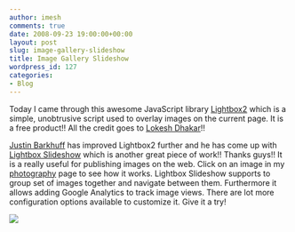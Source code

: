 ```yaml
---
author: imesh
comments: true
date: 2008-09-23 19:00:00+00:00
layout: post
slug: image-gallery-slideshow
title: Image Gallery Slideshow
wordpress_id: 127
categories:
- Blog
---
```


Today I came through this awesome JavaScript library [Lightbox2](http://www.huddletogether.com/projects/lightbox2) which is a simple, unobtrusive script used to overlay images on the current page. It is a free product!! All the credit goes to [Lokesh Dhakar](http://www.lokeshdhakar.com/about/)!!

[Justin Barkhuff](http://www.justinbarkhuff.com/) has improved Lightbox2 further and he has come up with [Lightbox Slideshow](http://www.justinbarkhuff.com/lab/lightbox_slideshow) which is another great piece of work!! Thanks guys!! It is a really useful for publishing images on the web. Click on an image in my [photography](http://imesh.io/photography) page to see how it works. Lightbox Slideshow supports to group set of images together and navigate between them. Furthermore it allows adding Google Analytics to track image views. There are lot more configuration options available to customize it. Give it a try!

![](http://imesh.io/images/lightbox/LightboxSlideshow_400.jpg)
